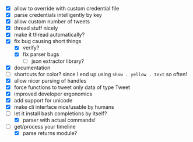 - [x] allow to override with custom credential file
- [x] parse credentials intelligently by key
- [x] allow custom number of tweets
- [x] thread stuff nicely
- [x] make it thread automatically?
- [x] fix bug causing short things
  - [x] verify? 
  - [x] fix parser bugs
    - [ ] json extractor library? 
- [x] documentation
- [ ] shortcuts for color? since I end up using `show . yellow . text` so often! 
- [x] allow nicer parsing of handles
- [x] force functions to tweet only data of type Tweet
- [x] improved developer ergonomics
- [x] add support for unicode
- [x] make cli interface nice/usable by humans
- [ ] let it install bash completions by itself? 
  - [x] parser with actual commands! 
- [ ] get/process your timeline
  - [x] parse returns module?
